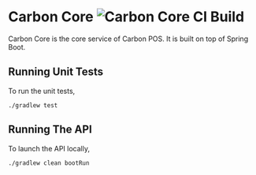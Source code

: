 # Carbon Core ![Carbon Core CI Build](https://github.com/martin-bucinskas/carbon-core/workflows/Carbon%20Core%20CI/badge.svg)

Carbon Core is the core service of Carbon POS.
It is built on top of Spring Boot.

## Running Unit Tests

To run the unit tests,
```shell script
./gradlew test
```

## Running The API

To launch the API locally,
```shell script
./gradlew clean bootRun
```
